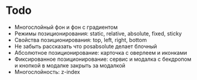 # Todo

- Многослойный фон и фон с градиентом
- Режимы позиционирования: static, relative, absolute, fixed, sticky
- Свойства позиционирования: top, left, right, bottom
- Не забыть рассказать что posabsolute делает блочный
- Абсолютное позиционирование: карточка с оверлеем и иконками
- Фиксированное позиционирование: сервис и модалка с бекдропом и кнопкой в
  модалке закрыть за модалкой
- Многослойность: z-index
